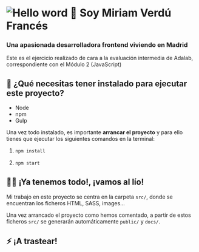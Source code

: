 # ![Hello word](./public/assets/images/hello-world.jpg) 👋 Soy Miriam Verdú Francés

### Una apasionada desarrolladora frontend viviendo en Madrid

Este es el ejercicio realizado de cara a la evaluación intermedia de Adalab, correspondiente con el Módulo 2 (JavaScript)

## 📄 ¿Qué necesitas tener instalado para ejecutar este proyecto?

- Node
- npm
- Gulp

Una vez todo instalado, es importante **arrancar el proyecto** y para ello tienes que ejecutar los siguientes comandos en la terminal:

1. ```bash
   npm install
   ```
2. ```bash
   npm start
   ```

## 👨‍💻 ¡Ya tenemos todo!, ¡vamos al lío!

Mi trabajo en este proyecto se centra en la carpeta `src/`, donde se encuentran los ficheros HTML, SASS, images...

Una vez arrancado el proyecto como hemos comentado, a partir de estos ficheros `src/` se generarán automáticamente `public/` y `docs/`.

## ⚡ ¡A trastear!
